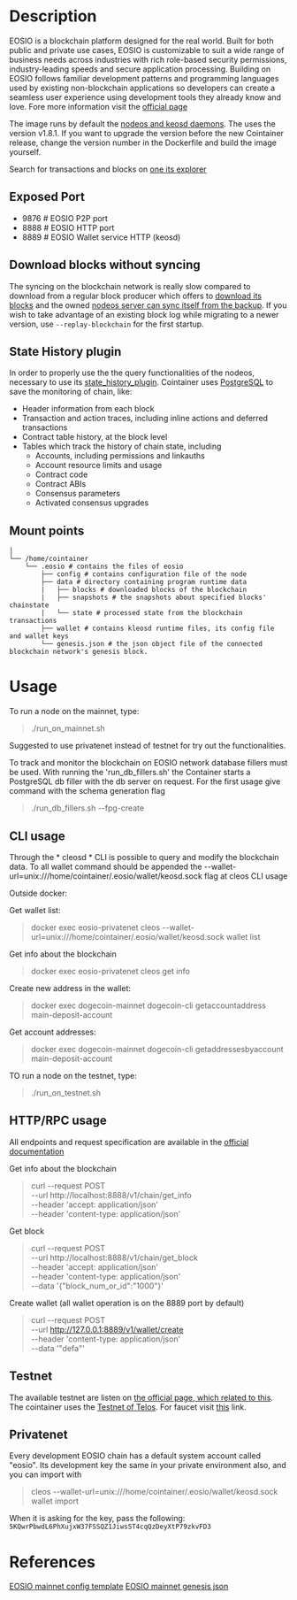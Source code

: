 # Description
EOSIO is a blockchain platform designed for the real world. Built for both public and private use cases, EOSIO is customizable to suit a wide range of business needs across industries with rich role-based security permissions, industry-leading speeds and secure application processing. Building on EOSIO follows familiar development patterns and programming languages used by existing non-blockchain applications so developers can create a seamless user experience using development tools they already know and love.
Fore more information visit the [official page](https://eos.io)

The image runs by default the [nodeos and keosd daemons](https://github.com/EOSIO/eos/releases/download/v1.7.0/eosio_1.7.0-1-ubuntu-18.04_amd64.deb). The uses the version v1.8.1.
If you want to upgrade the version before the new Cointainer release, change the version number in the Dockerfile and build the image yourself.

Search for transactions and blocks on [one its explorer](https://bloks.io/)

## Exposed Port
- 9876  # EOSIO P2P port
- 8888  # EOSIO HTTP port
- 8889  # EOSIO Wallet service HTTP (keosd)

## Download blocks without syncing
The syncing on the blockchain network is really slow compared to download from a regular block producer which offers to [download its blocks](https://eosnode.tools/blocks) and the owned [nodeos server can sync itself from the backup](https://developers.eos.io/eosio-nodeos/docs/replaying-nodeos). If you wish to take advantage of an existing block log while migrating to a newer version, use `--replay-blockchain` for the first startup.

## State History plugin
In order to properly use the the query functionalities of the nodeos, necessary to use its [state_history_plugin](https://github.com/EOSIO/history-tools).
Cointainer uses [PostgreSQL](https://eosio.github.io/history-tools/database-fillers.html) to save the monitoring of chain, like:
* Header information from each block
* Transaction and action traces, including inline actions and deferred transactions
* Contract table history, at the block level
* Tables which track the history of chain state, including
  * Accounts, including permissions and linkauths
  * Account resource limits and usage
  * Contract code
  * Contract ABIs
  * Consensus parameters
  * Activated consensus upgrades


## Mount points
```
│
└── /home/cointainer
    └── .eosio # contains the files of eosio
        ├── config # contains configuration file of the node
        ├── data # directory containing program runtime data
        |   ├── blocks # downloaded blocks of the blockchain
        |   ├── snapshots # the snapshots about specified blocks' chainstate
        |   └── state # processed state from the blockchain transactions
        ├── wallet # contains kleosd runtime files, its config file and wallet keys
        └── genesis.json # the json object file of the connected blockchain network's genesis block.
```

# Usage

To run a node on the mainnet, type:
>./run_on_mainnet.sh

Suggested to use privatenet instead of testnet for try out the functionalities.

To track and monitor the blockchain on EOSIO network database fillers must be used.
With running the 'run_db_fillers.sh' the Container starts a PostgreSQL db filler with the db server on request.
For the first usage give command with the schema generation flag
>./run_db_fillers.sh --fpg-create

## CLI usage

Through the * cleosd * CLI is possible to query and modify the blockchain data.
To all wallet command should be appended the --wallet-url=unix:///home/cointainer/.eosio/wallet/keosd.sock flag at cleos CLI usage

Outside docker:

Get wallet list:
> docker exec eosio-privatenet cleos --wallet-url=unix:///home/cointainer/.eosio/wallet/keosd.sock wallet list

Get info about the blockchain
> docker exec eosio-privatenet cleos get info

Create new address in the wallet:
> docker exec dogecoin-mainnet dogecoin-cli getaccountaddress main-deposit-account

Get account addresses:
>  docker exec dogecoin-mainnet dogecoin-cli getaddressesbyaccount main-deposit-account

TO run a node on the testnet, type:
>./run_on_testnet.sh

## HTTP/RPC usage

All endpoints and request specification are available in the [official documentation](https://developers.eos.io/eosio-nodeos/reference)

Get info about the blockchain
> curl --request POST \
  --url http://localhost:8888/v1/chain/get_info \
  --header 'accept: application/json' \
  --header 'content-type: application/json'

Get block
> curl --request POST \
  --url http://localhost:8888/v1/chain/get_block \
  --header 'accept: application/json' \
  --header 'content-type: application/json' \
  --data '{"block_num_or_id":"1000"}'

Create wallet (all wallet operation is on the 8889 port by default)
> curl --request POST \
  --url http://127.0.0.1:8889/v1/wallet/create \
  --header 'content-type: application/json' \
  --data '"defa"'

## Testnet

The available testnet are listen on [the official page, which related to this](https://developers.eos.io/eosio-nodeos/docs/testnets).
The cointainer uses the [Testnet of Telos](https://mon-test.telosfoundation.io/).
For faucet visit [this](https://mon-test.telosfoundation.io/faucet) link.

## Privatenet
Every development EOSIO chain has a default system account called "eosio". Its development key the same in your private environment also, and you can import with
> cleos --wallet-url=unix:///home/cointainer/.eosio/wallet/keosd.sock wallet import

When it is asking for the key, pass the following:
`5KQwrPbwdL6PhXujxW37FSSQZ1JiwsST4cqQzDeyXtP79zkvFD3`

# References
[EOSIO mainnet config template](https://github.com/CryptoLions/EOS-MainNet/blob/master/config.ini)
[EOSIO mainnet genesis json](https://github.com/CryptoLions/EOS-MainNet/blob/master/genesis.json)
